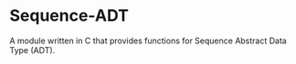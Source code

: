 # Sequence-ADT
A module written in C that provides functions for Sequence Abstract Data Type (ADT).
